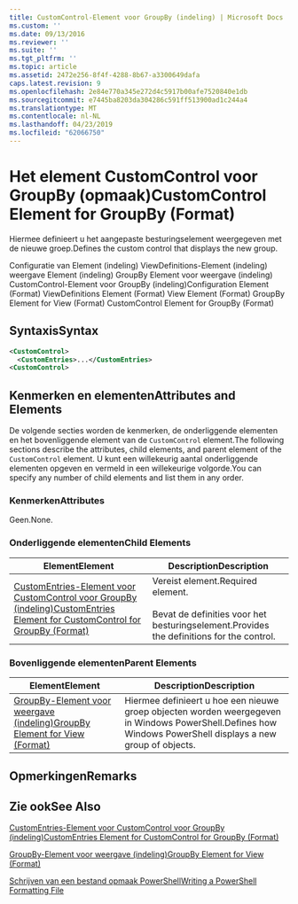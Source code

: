 ```yaml
---
title: CustomControl-Element voor GroupBy (indeling) | Microsoft Docs
ms.custom: ''
ms.date: 09/13/2016
ms.reviewer: ''
ms.suite: ''
ms.tgt_pltfrm: ''
ms.topic: article
ms.assetid: 2472e256-8f4f-4288-8b67-a3300649dafa
caps.latest.revision: 9
ms.openlocfilehash: 2e84e770a345e272d4c5917b00afe7520840e1db
ms.sourcegitcommit: e7445ba8203da304286c591ff513900ad1c244a4
ms.translationtype: MT
ms.contentlocale: nl-NL
ms.lasthandoff: 04/23/2019
ms.locfileid: "62066750"
---
```

# <a name="customcontrol-element-for-groupby-format"></a><span data-ttu-id="18257-102">Het element CustomControl voor GroupBy (opmaak)</span><span class="sxs-lookup"><span data-stu-id="18257-102">CustomControl Element for GroupBy (Format)</span></span>

<span data-ttu-id="18257-103">Hiermee definieert u het aangepaste besturingselement weergegeven met de nieuwe groep.</span><span class="sxs-lookup"><span data-stu-id="18257-103">Defines the custom control that displays the new group.</span></span>

<span data-ttu-id="18257-104">Configuratie van Element (indeling) ViewDefinitions-Element (indeling) weergave Element (indeling) GroupBy Element voor weergave (indeling) CustomControl-Element voor GroupBy (indeling)</span><span class="sxs-lookup"><span data-stu-id="18257-104">Configuration Element (Format) ViewDefinitions Element (Format) View Element (Format) GroupBy Element for View (Format) CustomControl Element for GroupBy (Format)</span></span>

## <a name="syntax"></a><span data-ttu-id="18257-105">Syntaxis</span><span class="sxs-lookup"><span data-stu-id="18257-105">Syntax</span></span>

```xml
<CustomControl>
  <CustomEntries>...</CustomEntries>
<CustomControl>
```

## <a name="attributes-and-elements"></a><span data-ttu-id="18257-106">Kenmerken en elementen</span><span class="sxs-lookup"><span data-stu-id="18257-106">Attributes and Elements</span></span>

<span data-ttu-id="18257-107">De volgende secties worden de kenmerken, de onderliggende elementen en het bovenliggende element van de `CustomControl` element.</span><span class="sxs-lookup"><span data-stu-id="18257-107">The following sections describe the attributes, child elements, and parent element of the `CustomControl` element.</span></span> <span data-ttu-id="18257-108">U kunt een willekeurig aantal onderliggende elementen opgeven en vermeld in een willekeurige volgorde.</span><span class="sxs-lookup"><span data-stu-id="18257-108">You can specify any number of child elements and list them in any order.</span></span>

### <a name="attributes"></a><span data-ttu-id="18257-109">Kenmerken</span><span class="sxs-lookup"><span data-stu-id="18257-109">Attributes</span></span>

<span data-ttu-id="18257-110">Geen.</span><span class="sxs-lookup"><span data-stu-id="18257-110">None.</span></span>

### <a name="child-elements"></a><span data-ttu-id="18257-111">Onderliggende elementen</span><span class="sxs-lookup"><span data-stu-id="18257-111">Child Elements</span></span>

|<span data-ttu-id="18257-112">Element</span><span class="sxs-lookup"><span data-stu-id="18257-112">Element</span></span>|<span data-ttu-id="18257-113">Description</span><span class="sxs-lookup"><span data-stu-id="18257-113">Description</span></span>|
|-------------|-----------------|
|[<span data-ttu-id="18257-114">CustomEntries-Element voor CustomControl voor GroupBy (indeling)</span><span class="sxs-lookup"><span data-stu-id="18257-114">CustomEntries Element for CustomControl for GroupBy (Format)</span></span>](./customentries-element-for-customcontrol-for-groupby-format.md)|<span data-ttu-id="18257-115">Vereist element.</span><span class="sxs-lookup"><span data-stu-id="18257-115">Required element.</span></span><br /><br /> <span data-ttu-id="18257-116">Bevat de definities voor het besturingselement.</span><span class="sxs-lookup"><span data-stu-id="18257-116">Provides the definitions for the control.</span></span>|

### <a name="parent-elements"></a><span data-ttu-id="18257-117">Bovenliggende elementen</span><span class="sxs-lookup"><span data-stu-id="18257-117">Parent Elements</span></span>

|<span data-ttu-id="18257-118">Element</span><span class="sxs-lookup"><span data-stu-id="18257-118">Element</span></span>|<span data-ttu-id="18257-119">Description</span><span class="sxs-lookup"><span data-stu-id="18257-119">Description</span></span>|
|-------------|-----------------|
|[<span data-ttu-id="18257-120">GroupBy-Element voor weergave (indeling)</span><span class="sxs-lookup"><span data-stu-id="18257-120">GroupBy Element for View (Format)</span></span>](./groupby-element-for-view-format.md)|<span data-ttu-id="18257-121">Hiermee definieert u hoe een nieuwe groep objecten worden weergegeven in Windows PowerShell.</span><span class="sxs-lookup"><span data-stu-id="18257-121">Defines how Windows PowerShell displays a new group of objects.</span></span>|

## <a name="remarks"></a><span data-ttu-id="18257-122">Opmerkingen</span><span class="sxs-lookup"><span data-stu-id="18257-122">Remarks</span></span>

## <a name="see-also"></a><span data-ttu-id="18257-123">Zie ook</span><span class="sxs-lookup"><span data-stu-id="18257-123">See Also</span></span>

[<span data-ttu-id="18257-124">CustomEntries-Element voor CustomControl voor GroupBy (indeling)</span><span class="sxs-lookup"><span data-stu-id="18257-124">CustomEntries Element for CustomControl for GroupBy (Format)</span></span>](./customentries-element-for-customcontrol-for-groupby-format.md)

[<span data-ttu-id="18257-125">GroupBy-Element voor weergave (indeling)</span><span class="sxs-lookup"><span data-stu-id="18257-125">GroupBy Element for View (Format)</span></span>](./groupby-element-for-view-format.md)

[<span data-ttu-id="18257-126">Schrijven van een bestand opmaak PowerShell</span><span class="sxs-lookup"><span data-stu-id="18257-126">Writing a PowerShell Formatting File</span></span>](./writing-a-powershell-formatting-file.md)
